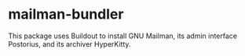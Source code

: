 # mailman-bundler
This package uses Buildout to install GNU Mailman, its admin interface Postorius, and its archiver HyperKitty.

